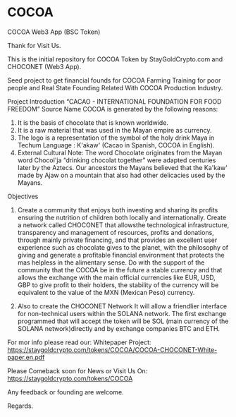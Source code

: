 # COCOA
COCOA Web3 App (BSC Token)

Thank for Visit Us.

This is the initial repository for COCOA Token by StayGoldCrypto.com and CHOCONET (Web3 App).

Seed project to get financial founds for COCOA Farming Training for poor people and 
Real State Founding Related With COCOA Production Industry. 

Project Introduction
“CACAO - INTERNATIONAL FOUNDATION FOR FOOD FREEDOM”
Source
Name COCOA is generated by the following reasons:
1. It is the basis of chocolate that is known worldwide.
2. It is a raw material that was used in the Mayan empire as currency.
3. The logo is a representation of the symbol of the holy drink Maya in Techum Language :
K'akaw' (Cacao in Spanish, COCOA in English).
4. External Cultural Note: The word Chocolate originates from the Mayan word Chocol'ja
“drinking chocolat together” were adapted centuries later by the Aztecs. Our ancestors the
Mayans believed that the Ka'kaw' made by Ajaw on a mountain that also had other delicacies
used by the Mayans.

Objectives
1. Create a community that enjoys both investing and sharing its profits ensuring the nutrition of
children both locally and internationally.
Create a network called CHOCONET that allowsthe technological infrastructure, transparency
and management of resources, profits and donations, through mainly private financing, and that
provides an excellent user experience such as chocolate gives to the planet, with the philosophy
of giving and generate a profitable financial environment that protects the mas helpless in the
alimentary sense.
Do with the support of the community that the COCOA be in the future a stable currency and
that allows the exchange with the main official currencies like EUR, USD, GBP to give profit to
their holders, the stability of the currency will be equivalent to the value of the MXN (Mexican
Peso) currency.

2. Also to create the CHOCONET Network It will allow a friendlier interface for non-technical
users within the SOLANA network.
The first exchange programmed that will accept the token will be SOL (main currency of the
SOLANA network)directly and by exchange companies BTC and ETH.

For mor info please read our:
Whitepaper Project: https://staygoldcrypto.com/tokens/COCOA/COCOA-CHOCONET-White-paper.en.pdf

Please Comeback soon for News or Visit Us On: https://staygoldcrypto.com/tokens/COCOA

Any feedback or founding are welcome.

Regards.
